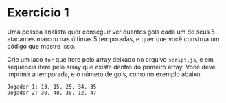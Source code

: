 # Exercício 1

Uma pessoa analista quer conseguir ver quantos gols cada um de seus 5 atacantes marcou nas últimas 5 temporadas, e quer que você construa um código que mostre isso.

Crie um laco `for` que itere pelo array deixado no arquivo `script.js`, e em sequência itere pelo array que existe dentro do primeiro array. Você deve imprimir a temporada, e o número de gols, como no exemplo abaixo:

```
Jogador 1: 13, 15, 25, 34, 35
Jogador 2: 30, 48, 30, 12, 47
```
